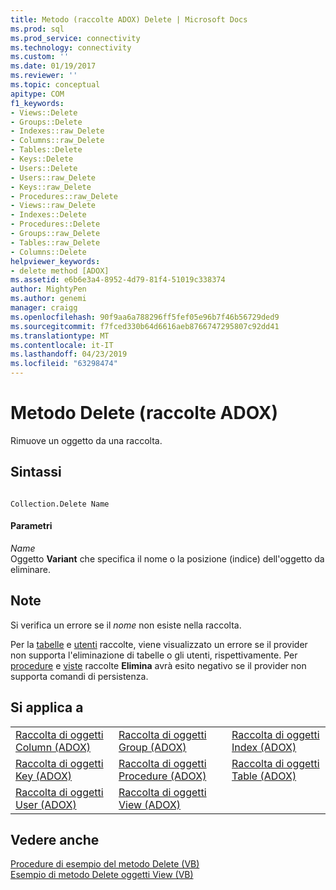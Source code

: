 ```yaml
---
title: Metodo (raccolte ADOX) Delete | Microsoft Docs
ms.prod: sql
ms.prod_service: connectivity
ms.technology: connectivity
ms.custom: ''
ms.date: 01/19/2017
ms.reviewer: ''
ms.topic: conceptual
apitype: COM
f1_keywords:
- Views::Delete
- Groups::Delete
- Indexes::raw_Delete
- Columns::raw_Delete
- Tables::Delete
- Keys::Delete
- Users::Delete
- Users::raw_Delete
- Keys::raw_Delete
- Procedures::raw_Delete
- Views::raw_Delete
- Indexes::Delete
- Procedures::Delete
- Groups::raw_Delete
- Tables::raw_Delete
- Columns::Delete
helpviewer_keywords:
- delete method [ADOX]
ms.assetid: e6b6e3a4-8952-4d79-81f4-51019c338374
author: MightyPen
ms.author: genemi
manager: craigg
ms.openlocfilehash: 90f9aa6a788296ff5fef05e96b7f46b56729ded9
ms.sourcegitcommit: f7fced330b64d6616aeb8766747295807c92dd41
ms.translationtype: MT
ms.contentlocale: it-IT
ms.lasthandoff: 04/23/2019
ms.locfileid: "63298474"
---
```

# <a name="delete-method-adox-collections"></a>Metodo Delete (raccolte ADOX)
Rimuove un oggetto da una raccolta.  
  
## <a name="syntax"></a>Sintassi  
  
```  
  
Collection.Delete Name  
```  
  
#### <a name="parameters"></a>Parametri  
 *Name*  
 Oggetto **Variant** che specifica il nome o la posizione (indice) dell'oggetto da eliminare.  
  
## <a name="remarks"></a>Note  
 Si verifica un errore se il *nome* non esiste nella raccolta.  
  
 Per la [tabelle](../../../ado/reference/adox-api/tables-collection-adox.md) e [utenti](../../../ado/reference/adox-api/users-collection-adox.md) raccolte, viene visualizzato un errore se il provider non supporta l'eliminazione di tabelle o gli utenti, rispettivamente. Per [procedure](../../../ado/reference/adox-api/procedures-collection-adox.md) e [viste](../../../ado/reference/adox-api/views-collection-adox.md) raccolte **Elimina** avrà esito negativo se il provider non supporta comandi di persistenza.  
  
## <a name="applies-to"></a>Si applica a  
  
||||  
|-|-|-|  
|[Raccolta di oggetti Column (ADOX)](../../../ado/reference/adox-api/columns-collection-adox.md)|[Raccolta di oggetti Group (ADOX)](../../../ado/reference/adox-api/groups-collection-adox.md)|[Raccolta di oggetti Index (ADOX)](../../../ado/reference/adox-api/indexes-collection-adox.md)|  
|[Raccolta di oggetti Key (ADOX)](../../../ado/reference/adox-api/keys-collection-adox.md)|[Raccolta di oggetti Procedure (ADOX)](../../../ado/reference/adox-api/procedures-collection-adox.md)|[Raccolta di oggetti Table (ADOX)](../../../ado/reference/adox-api/tables-collection-adox.md)|  
|[Raccolta di oggetti User (ADOX)](../../../ado/reference/adox-api/users-collection-adox.md)|[Raccolta di oggetti View (ADOX)](../../../ado/reference/adox-api/views-collection-adox.md)||  
  
## <a name="see-also"></a>Vedere anche  
 [Procedure di esempio del metodo Delete (VB)](../../../ado/reference/adox-api/procedures-delete-method-example-vb.md)   
 [Esempio di metodo Delete oggetti View (VB)](../../../ado/reference/adox-api/views-delete-method-example-vb.md)

